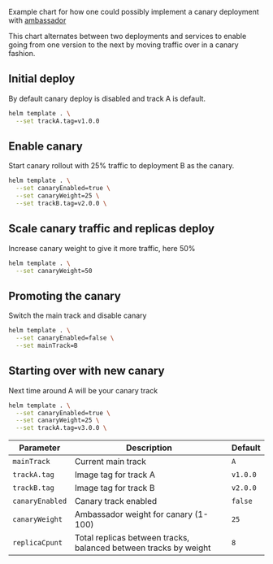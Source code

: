 Example chart for how one could possibly implement a canary deployment with [ambassador](https://getambassador.io)

This chart alternates between two deployments and services to enable going from one version to the next by moving traffic over in a canary fashion.

## Initial deploy
By default canary deploy is disabled and track A is default.
```sh
helm template . \
  --set trackA.tag=v1.0.0
```

## Enable canary
Start canary rollout with 25% traffic to deployment B as the canary.
```sh
helm template . \
  --set canaryEnabled=true \
  --set canaryWeight=25 \
  --set trackB.tag=v2.0.0 \
```

## Scale canary traffic and replicas deploy
Increase canary weight to give it more traffic, here 50%
```sh
helm template . \
  --set canaryWeight=50
```

## Promoting the canary
Switch the main track and disable canary
```sh
helm template . \
  --set canaryEnabled=false \
  --set mainTrack=B
```

## Starting over with new canary
Next time around A will be your canary track
```sh
helm template . \
  --set canaryEnabled=true \
  --set canaryWeight=25 \
  --set trackA.tag=v3.0.0 \
```

| Parameter                       | Description                                | Default                                                    |
| ------------------------------- | ------------------------------------------ | ---------------------------------------------------------- |
| `mainTrack` | Current main track | `A`
| `trackA.tag` | Image tag for track A | `v1.0.0`
| `trackB.tag` | Image tag for track B | `v2.0.0`
| `canaryEnabled` | Canary track enabled | `false`
| `canaryWeight` | Ambassador weight for canary (1-100) | `25`
| `replicaCpunt` | Total replicas between tracks, balanced between tracks by weight | `8`
